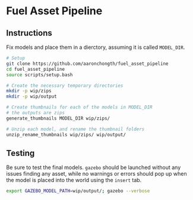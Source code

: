 # Fuel Asset Pipeline

## Instructions

Fix models and place them in a dierctory, assuming it is called `MODEL_DIR`.

```bash
# Setup
git clone https://github.com/aaronchongth/fuel_asset_pipeline
cd fuel_asset_pipeline
source scripts/setup.bash

# Create the necessary temporary directories
mkdir -p wip/zips
mkdir -p wip/output

# Create thumbnails for each of the models in MODEL_DIR
# the outputs are zips
generate_thumbnails MODEL_DIR wip/zips/

# Unzip each model, and rename the thumbnail folders
unzip_rename_thumbnails wip/zips/ wip/output/
```

## Testing

Be sure to test the final models. `gazebo` should be launched without any issues finding any asset, while no warnings or errors should pop up when the model is placed into the world using the `insert` tab.

```bash
export GAZEBO_MODEL_PATH=wip/output/; gazebo --verbose
```
